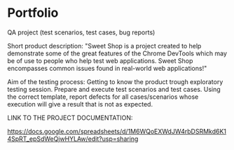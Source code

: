 # Portfolio
QA project (test scenarios, test cases, bug reports)



Short product description: "Sweet Shop is a project created to help demonstrate some of the great features of the Chrome DevTools which may be of use to people who help test web applications. Sweet Shop encompasses common issues found in real-world web applications!"


Aim of the testing process:
Getting to know the product trough exploratory testing session.
Prepare and execute test scenarios and test cases.
Using the correct template, report defects for all cases/scenarios whose execution will give a result that is not as expected.


LINK TO THE PROJECT DOCUMENTATION:

https://docs.google.com/spreadsheets/d/1M6WQoEXWdJW4rbDSRMkd6K14SpRT_epSdWeQjwHYLAw/edit?usp=sharing
